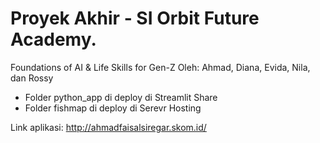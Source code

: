 # Proyek Akhir - SI Orbit Future Academy. 
Foundations of AI & Life Skills for Gen-Z
Oleh: Ahmad, Diana, Evida, Nila, dan Rossy

- Folder python_app di deploy di Streamlit Share
- Folder fishmap di deploy di Serevr Hosting

Link aplikasi: http://ahmadfaisalsiregar.skom.id/
